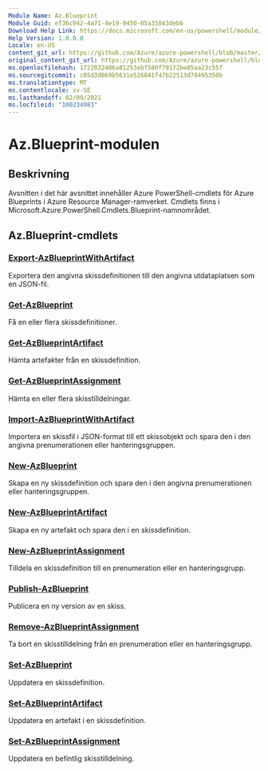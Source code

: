```yaml
---
Module Name: Az.Blueprint
Module Guid: ef36c942-4a71-4e19-9450-05a35843deb6
Download Help Link: https://docs.microsoft.com/en-us/powershell/module/az.blueprint
Help Version: 1.0.0.0
Locale: en-US
content_git_url: https://github.com/Azure/azure-powershell/blob/master/src/Blueprint/Blueprint/help/Az.Blueprint.md
original_content_git_url: https://github.com/Azure/azure-powershell/blob/master/src/Blueprint/Blueprint/help/Az.Blueprint.md
ms.openlocfilehash: 1722032406a81253ebf580f79172be85aa23c55f
ms.sourcegitcommit: c05d3d669b5631e526841f47b22513d78495350b
ms.translationtype: MT
ms.contentlocale: sv-SE
ms.lasthandoff: 02/09/2021
ms.locfileid: "100234983"
---
```

# Az.Blueprint-modulen
## Beskrivning
Avsnitten i det här avsnittet innehåller Azure PowerShell-cmdlets för Azure Blueprints i Azure Resource Manager-ramverket. Cmdlets finns i Microsoft.Azure.PowerShell.Cmdlets.Blueprint-namnområdet.

## Az.Blueprint-cmdlets
### [Export-AzBlueprintWithArtifact](Export-AzBlueprintWithArtifact.md)
Exportera den angivna skissdefinitionen till den angivna utdataplatsen som en JSON-fil. 

### [Get-AzBlueprint](Get-AzBlueprint.md)
Få en eller flera skissdefinitioner.

### [Get-AzBlueprintArtifact](Get-AzBlueprintArtifact.md)
Hämta artefakter från en skissdefinition.

### [Get-AzBlueprintAssignment](Get-AzBlueprintAssignment.md)
Hämta en eller flera skisstilldelningar.

### [Import-AzBlueprintWithArtifact](Import-AzBlueprintWithArtifact.md)
Importera en skissfil i JSON-format till ett skissobjekt och spara den i den angivna prenumerationen eller hanteringsgruppen.

### [New-AzBlueprint](New-AzBlueprint.md)
Skapa en ny skissdefinition och spara den i den angivna prenumerationen eller hanteringsgruppen.

### [New-AzBlueprintArtifact](New-AzBlueprintArtifact.md)
Skapa en ny artefakt och spara den i en skissdefinition.

### [New-AzBlueprintAssignment](New-AzBlueprintAssignment.md)
Tilldela en skissdefinition till en prenumeration eller en hanteringsgrupp.

### [Publish-AzBlueprint](Publish-AzBlueprint.md)
Publicera en ny version av en skiss.

### [Remove-AzBlueprintAssignment](Remove-AzBlueprintAssignment.md)
Ta bort en skisstilldelning från en prenumeration eller en hanteringsgrupp.

### [Set-AzBlueprint](Set-AzBlueprint.md)
Uppdatera en skissdefinition.

### [Set-AzBlueprintArtifact](Set-AzBlueprintArtifact.md)
Uppdatera en artefakt i en skissdefinition.

### [Set-AzBlueprintAssignment](Set-AzBlueprintAssignment.md)
Uppdatera en befintlig skisstilldelning.

